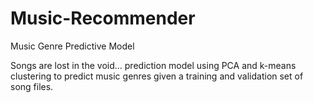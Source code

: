 # Music-Recommender
Music Genre Predictive Model

Songs are lost in the void... prediction model using PCA and k-means clustering to predict music genres given a training and validation set of song files. 
